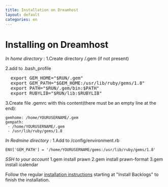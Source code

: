 ```yaml
---
title: Installation on Dreamhost
layout: default
categories: en
---
```


# Installing on Dreamhost

*In home directory* :
1.Create directory /.gem (if not present)

2.add to .bash_profile
<pre>  export GEM_HOME="$RUN/.gem"
  export GEM_PATH="$GEM_HOME:/usr/lib/ruby/gems/1.8"
  export PATH="$RUN/.gem/bin:$PATH"
  export RUBYLIB="$RUN/lib:$RUBYLIB"</pre>

3.Create file .gemrc with this content(there must be an empty line at
the end):

    gemhome: /home/YOURUSERNAME/.gem
    gempath:
     - /home/YOURUSERNAME/.gem
     - /usr/lib/ruby/gems/1.8

*In Redmine directory :*
1.Add to /config/environment.rb

    ENV['GEM_PATH'] = '/home/YOURUSERNAME/gems:/usr/lib/ruby/gems/1.8'

*SSH to your account*
1.gem install prawn
2.gem install prawn-format
3.gem install icalendar

Follow the regular [installation
instructions](/en/installation/) starting at "Install Backlogs" to
finish the installation.
